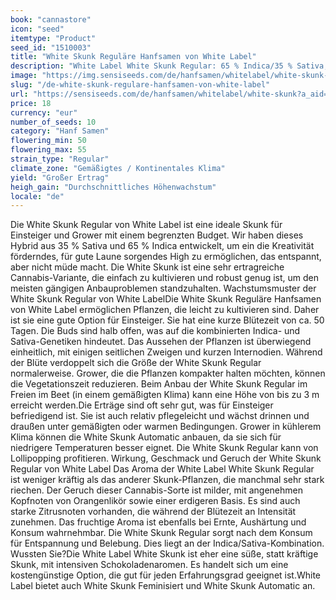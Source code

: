 ```yaml
---
book: "cannastore"
icon: "seed"
itemtype: "Product"
seed_id: "1510003"
title: "White Skunk Reguläre Hanfsamen von White Label"
description: "White Label White Skunk Regular: 65 % Indica/35 % Sativa; entspannendes, aber belebendes High. Günstig und leicht anzubauen; gute Erträge."
image: "https://img.sensiseeds.com/de/hanfsamen/whitelabel/white-skunk-image.png"
slug: "/de-white-skunk-regulare-hanfsamen-von-white-label"
url: "https://sensiseeds.com/de/hanfsamen/whitelabel/white-skunk?a_aid=cannastore"
price: 18
currency: "eur"
number_of_seeds: 10
category: "Hanf Samen"
flowering_min: 50
flowering_max: 55
strain_type: "Regular"
climate_zone: "Gemäßigtes / Kontinentales Klima"
yield: "Großer Ertrag"
heigh_gain: "Durchschnittliches Höhenwachstum"
locale: "de"
---
```

Die White Skunk Regular von White Label ist eine ideale Skunk für Einsteiger und Grower mit einem begrenzten Budget. Wir haben dieses Hybrid aus 35 % Sativa und 65 % Indica entwickelt, um ein die Kreativität förderndes, für gute Laune sorgendes High zu ermöglichen, das entspannt, aber nicht müde macht. Die White Skunk ist eine sehr ertragreiche Cannabis-Variante, die einfach zu kultivieren und robust genug ist, um den meisten gängigen Anbauproblemen standzuhalten. Wachstumsmuster der White Skunk Regular von White LabelDie White Skunk Reguläre Hanfsamen von White Label ermöglichen Pflanzen, die leicht zu kultivieren sind. Daher ist sie eine gute Option für Einsteiger. Sie hat eine kurze Blütezeit von ca. 50 Tagen. Die Buds sind halb offen, was auf die kombinierten Indica- und Sativa-Genetiken hindeutet. Das Aussehen der Pflanzen ist überwiegend einheitlich, mit einigen seitlichen Zweigen und kurzen Internodien. Während der Blüte verdoppelt sich die Größe der White Skunk Regular normalerweise. Grower, die die Pflanzen kompakter halten möchten, können die Vegetationszeit reduzieren. Beim Anbau der White Skunk Regular im Freien im Beet (in einem gemäßigten Klima) kann eine Höhe von bis zu 3 m erreicht werden.Die Erträge sind oft sehr gut, was für Einsteiger befriedigend ist. Sie ist auch relativ pflegeleicht und wächst drinnen und draußen unter gemäßigten oder warmen Bedingungen. Grower in kühlerem Klima können die White Skunk Automatic anbauen, da sie sich für niedrigere Temperaturen besser eignet. Die White Skunk Regular kann von Lollipopping profitieren. Wirkung, Geschmack und Geruch der White Skunk Regular von White Label Das Aroma der White Label White Skunk Regular ist weniger kräftig als das anderer Skunk-Pflanzen, die manchmal sehr stark riechen. Der Geruch dieser Cannabis-Sorte ist milder, mit angenehmen Kopfnoten von Orangenlikör sowie einer erdigeren Basis. Es sind auch starke Zitrusnoten vorhanden, die während der Blütezeit an Intensität zunehmen. Das fruchtige Aroma ist ebenfalls bei Ernte, Aushärtung und Konsum wahrnehmbar. Die White Skunk Regular sorgt nach dem Konsum für Entspannung und Belebung. Dies liegt an der Indica/Sativa-Kombination. Wussten Sie?Die White Label White Skunk ist eher eine süße, statt kräftige Skunk, mit intensiven Schokoladenaromen. Es handelt sich um eine kostengünstige Option, die gut für jeden Erfahrungsgrad geeignet ist.White Label bietet auch White Skunk Feminisiert und White Skunk Automatic an.

